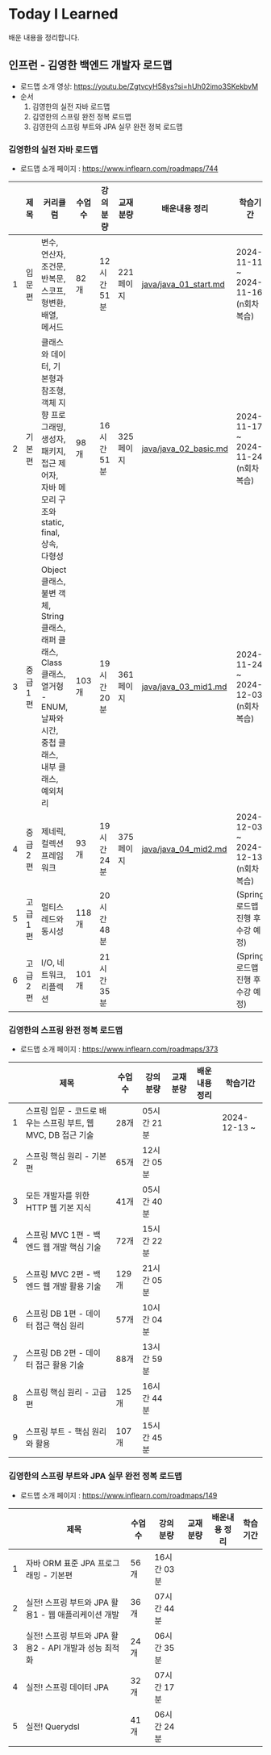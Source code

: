 # Today I Learned

배운 내용을 정리합니다.


## 인프런 - 김영한 백엔드 개발자 로드맵

- 로드맵 소개 영상: https://youtu.be/ZgtvcyH58ys?si=hUh02imo3SKekbvM
- 순서
  1. 김영한의 실전 자바 로드맵
  2. 김영한의 스프링 완전 정복 로드맵
  3. 김영한의 스프링 부트와 JPA 실무 완전 정복 로드맵

### 김영한의 실전 자바 로드맵

-  로드맵 소개 페이지 : https://www.inflearn.com/roadmaps/744

|   | 제목    | 커리큘럼                                                                                      | 수업 수 | 강의 분량    | 교재 분량   | 배운내용 정리                                        | 학습기간                             |
|---|-------|-------------------------------------------------------------------------------------------|------|----------|---------|------------------------------------------------|----------------------------------|
| 1 | 입문편   | 변수, 연산자, 조건문, 반복문, 스코프, 형변환, 배열, 메서드                                                      | 82개  | 12시간 51분 | 221 페이지 | [java/java_01_start.md](java/java_01_start.md) | 2024-11-11 ~ 2024-11-16 (n회차 복습) |
| 2 | 기본편   | 클래스와 데이터, 기본형과 참조형, 객체 지향 프로그래밍, 생성자, 패키지, 접근 제어자, 자바 메모리 구조와 static, final, 상속, 다형성      | 98개  | 16시간 51분 | 325 페이지 | [java/java_02_basic.md](java/java_02_basic.md) | 2024-11-17 ~ 2024-11-24 (n회차 복습) |
| 3 | 중급 1편 | Object 클래스, 불변 객체, String 클래스, 래퍼 클래스, Class클래스, 열거헝 - ENUM, 날짜와 시간, 중첩 클래스, 내부 클래스, 예외처리 | 103개 | 19시간 20분 | 361 페이지 | [java/java_03_mid1.md](java/java_03_mid1.md)   | 2024-11-24 ~ 2024-12-03 (n회차 복습) |
| 4 | 중급 2편 | 제네릭, 컬렉션 프레임워크                                                                            | 93개  | 19시간 24분 | 375 페이지 | [java/java_04_mid2.md](java/java_04_mid2.md)   | 2024-12-03 ~ 2024-12-13 (n회차 복습) |
| 5 | 고급 1편 | 멀티스레드와 동시성                                                                                | 118개 | 20시간 48분 |         |                                                | (Spring 로드맵 진행 후 수강 예정)          |
| 6 | 고급 2편 | I/O, 네트워크, 리플렉션                                                                           | 101개 | 21시간 35분 |         |                                                | (Spring 로드맵 진행 후 수강 예정)          |

### 김영한의 스프링 완전 정복 로드맵

- 로드맵 소개 페이지 : https://www.inflearn.com/roadmaps/373

|   | 제목                                       | 수업 수 | 강의 분량    | 교재 분량 | 배운내용 정리 | 학습기간         |
|---|------------------------------------------|------|----------|-------|---------|--------------|
| 1 | 스프링 입문 - 코드로 배우는 스프링 부트, 웹 MVC, DB 접근 기술 | 28개  | 05시간 21분 |       |         | 2024-12-13 ~ |
| 2 | 스프링 핵심 원리 - 기본편                          | 65개  | 12시간 05분 |       |         |              |
| 3 | 모든 개발자를 위한 HTTP 웹 기본 지식                  | 41개  | 05시간 40분 |       |         |              |
| 4 | 스프링 MVC 1편 - 백엔드 웹 개발 핵심 기술              | 72개  | 15시간 22분 |       |         |              |
| 5 | 스프링 MVC 2편 - 백엔드 웹 개발 활용 기술              | 129개 | 21시간 05분 |       |         |              |
| 6 | 스프링 DB 1편 - 데이터 접근 핵심 원리                 | 57개  | 10시간 04분 |       |         |              |
| 7 | 스프링 DB 2편 - 데이터 접근 활용 기술                 | 88개  | 13시간 59분 |       |         |              |
| 8 | 스프링 핵심 원리 - 고급편                          | 125개 | 16시간 44분 |       |         |              |
| 9 | 스프링 부트 - 핵심 원리와 활용                       | 107개 | 15시간 45분 |       |         |              |

### 김영한의 스프링 부트와 JPA 실무 완전 정복 로드맵

- 로드맵 소개 페이지 : https://www.inflearn.com/roadmaps/149

|   | 제목                                   | 수업 수 | 강의 분량    | 교재 분량 | 배운내용 정리 | 학습기간 |
|---|--------------------------------------|------|----------|-------|---------|------|
| 1 | 자바 ORM 표준 JPA 프로그래밍 - 기본편            | 56개  | 16시간 03분 |       |         |      |
| 2 | 실전! 스프링 부트와 JPA 활용1 - 웹 애플리케이션 개발    | 36개  | 07시간 44분 |       |         |      |
| 3 | 실전! 스프링 부트와 JPA 활용2 - API 개발과 성능 최적화 | 24개  | 06시간 35분 |       |         |      |
| 4 | 실전! 스프링 데이터 JPA                      | 32개  | 07시간 17분 |       |         |      |
| 5 | 실전! Querydsl                         | 41개  | 06시간 24분 |       |         |      |